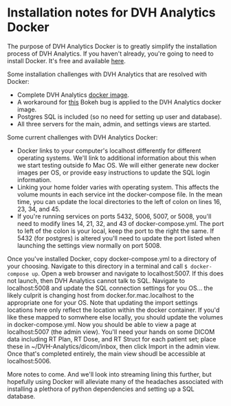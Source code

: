 # Installation notes for DVH Analytics Docker

The purpose of DVH Analytics Docker is to greatly simplify the installation process
of DVH Analytics. If you haven't already, you're going to need to install 
Docker. It's free and available [here](https://www.docker.com/community-edition).

Some installation challenges with DVH Analytics that are resolved with Docker:
* Complete DVH Analytics [docker image](https://hub.docker.com/r/cutright/dvh-analytics/).
* A workaround for [this](https://github.com/bokeh/bokeh/issues/7771) Bokeh bug is applied 
to the DVH Analytics docker image.
* Postgres SQL is included (so no need for setting up user and database).
* All three servers for the main, admin, and settings views are started.

Some current challenges with DVH Analytics Docker:
* Docker links to your computer's localhost differently for different operating systems. We'll link to 
additional information about this when we start testing outside fo Mac OS. We will either generate 
new docker images per OS, or provide easy instructions to update the SQL login information.
* Linking your home folder varies with operating system. This affects the volume mounts in each 
service int the docker-compose file. In the mean time, you can update the local directories to the left of colon 
on lines 16, 23, 34, and 45.
* If you're running services on ports 5432, 5006, 5007, or 5008, you'll need to modify lines 14, 21, 32, and 43 of 
docker-compose.yml. The port to left of the colon is your local, keep the port to the right the same. If 5432 (for postgres) is altered 
you'll need to update the port listed when launching the settings view normally on port 5008.

Once you've installed Docker, copy docker-compose.yml to a directory of your choosing. Navigate to this directory 
in a terminal and call `$ docker-compose up`. Open a web browser and navigate to localhost:5007.  If this does not 
launch, then DVH Analytics cannot talk to SQL.  Navigate to localhost:5008 and update the SQL connection settings 
for you OS... the likely culprit is changing host from docker.for.mac.localhost to the appropriate one for your OS. 
Note that updating the import settings locations here only reflect the location within the docker container. 
If you'd like these mapped to somwhere else locally, you should update the volumes in docker-compose.yml.
Now you should be able to view a page at localhost:5007 (the admin view). You'll need your hands on some DICOM data including 
RT Plan, RT Dose, and RT Struct for each patient set; place these in ~/DVH-Analytics/dicom/inbox, then click 
Import in the admin view.  Once that's completed entirely, the main view shoudl be accessible at localhost:5006.

More notes to come. And we'll look into streaming lining this further, but hopefully using Docker will alleviate 
many of the headaches associated with installing a plethora of python dependencies and setting up a SQL database.
